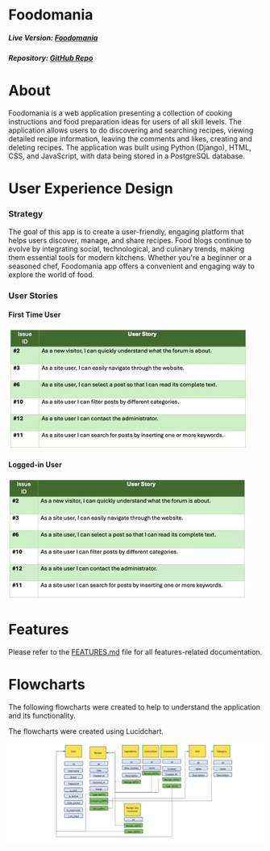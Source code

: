 # Foodomania

##### Live Version: [Foodomania](https://foodomania-p4-37eb7adaefc4.herokuapp.com/)
##### Repository: [GitHub Repo](https://github.com/EmaMiha/Foodomania)

# About
Foodomania is a web application presenting a collection of cooking instructions and food preparation ideas for users of all skill levels. The application allows users to do discovering and searching recipes, viewing detailed recipe information, leaving the comments and likes, creating and deleting recipes.
The application was built using Python (Django), HTML, CSS, and JavaScript, with data being stored in a PostgreSQL database.

# User Experience Design

### Strategy

The goal of this app is to create a user-friendly, engaging platform that helps users discover, manage, and share recipes. Food blogs continue to evolve by integrating social, technological, and culinary trends, making them essential tools for modern kitchens. Whether you're a beginner or a seasoned chef, Foodomania app offers a convenient and engaging way to explore the world of food. 

### User Stories

#### First Time User

![image](media/recipes/images/User.jpg)



#### Logged-in User

![image](media/recipes/images/Issue.jpeg)


# Features

Please refer to the [FEATURES.md](https://github.com/EmaMiha/Foodomania/blob/main/Texting.md) file for all features-related documentation.


# Flowcharts

The following flowcharts were created to help to understand the application and its functionality.

The flowcharts were created using Lucidchart.



![image](media/recipes/images/Flowcharts.jpg)




















